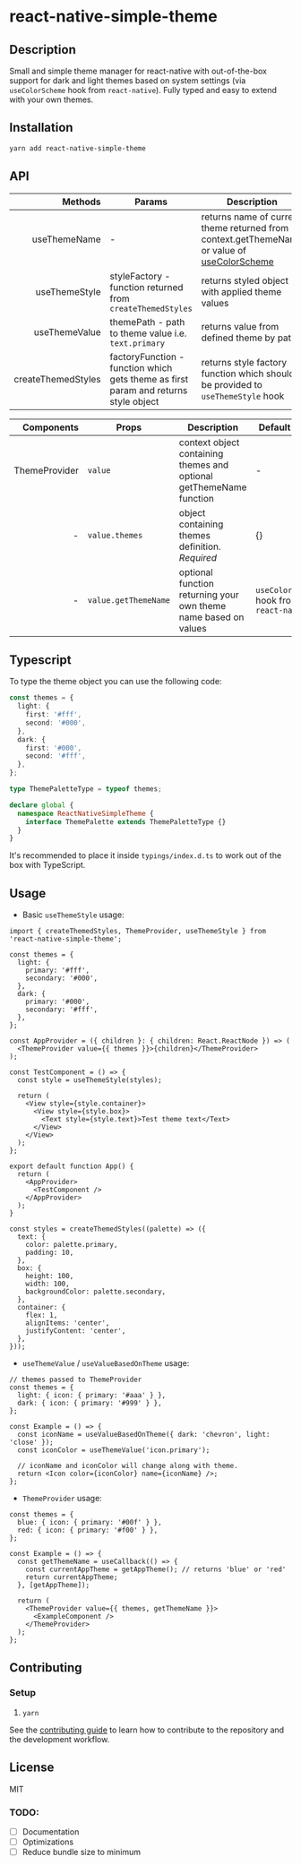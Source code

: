 # react-native-simple-theme

## Description

Small and simple theme manager for react-native with out-of-the-box support for dark and light themes based on system settings (via `useColorScheme` hook from `react-native`).
Fully typed and easy to extend with your own themes.

## Installation

```sh
yarn add react-native-simple-theme
```

## API

|            Methods | Params                                                                              | Description                                                                                                                                |
| -----------------: | ----------------------------------------------------------------------------------- | ------------------------------------------------------------------------------------------------------------------------------------------ |
|       useThemeName | -                                                                                   | returns name of current theme returned from context.getThemeName or value of [useColorScheme](https://reactnative.dev/docs/usecolorscheme) |
|      useThemeStyle | styleFactory - function returned from `createThemedStyles`                          | returns styled object with applied theme values                                                                                            |
|      useThemeValue | themePath - path to theme value i.e. `text.primary`                                 | returns value from defined theme by path                                                                                                   |
| createThemedStyles | factoryFunction - function which gets theme as first param and returns style object | returns style factory function which should be provided to `useThemeStyle` hook                                                            |

|    Components | Props                | Description                                                         | Default value                             |
| ------------: | -------------------- | ------------------------------------------------------------------- | ----------------------------------------- |
| ThemeProvider | `value`              | context object containing themes and optional getThemeName function | -                                         |
|             - | `value.themes`       | object containing themes definition. _Required_                     | {}                                        |
|             - | `value.getThemeName` | optional function returning your own theme name based on values     | `useColorScheme` hook from `react-native` |

## Typescript

To type the theme object you can use the following code:

```ts
const themes = {
  light: {
    first: '#fff',
    second: '#000',
  },
  dark: {
    first: '#000',
    second: '#fff',
  },
};

type ThemePaletteType = typeof themes;

declare global {
  namespace ReactNativeSimpleTheme {
    interface ThemePalette extends ThemePaletteType {}
  }
}
```

It's recommended to place it inside `typings/index.d.ts` to work out of the box with TypeScript.

## Usage

- Basic `useThemeStyle` usage:

```tsx
import { createThemedStyles, ThemeProvider, useThemeStyle } from 'react-native-simple-theme';

const themes = {
  light: {
    primary: '#fff',
    secondary: '#000',
  },
  dark: {
    primary: '#000',
    secondary: '#fff',
  },
};

const AppProvider = ({ children }: { children: React.ReactNode }) => (
  <ThemeProvider value={{ themes }}>{children}</ThemeProvider>
);

const TestComponent = () => {
  const style = useThemeStyle(styles);

  return (
    <View style={style.container}>
      <View style={style.box}>
        <Text style={style.text}>Test theme text</Text>
      </View>
    </View>
  );
};

export default function App() {
  return (
    <AppProvider>
      <TestComponent />
    </AppProvider>
  );
}

const styles = createThemedStyles((palette) => ({
  text: {
    color: palette.primary,
    padding: 10,
  },
  box: {
    height: 100,
    width: 100,
    backgroundColor: palette.secondary,
  },
  container: {
    flex: 1,
    alignItems: 'center',
    justifyContent: 'center',
  },
}));
```

- `useThemeValue` / `useValueBasedOnTheme` usage:

```tsx
// themes passed to ThemeProvider
const themes = {
  light: { icon: { primary: '#aaa' } },
  dark: { icon: { primary: '#999' } },
};

const Example = () => {
  const iconName = useValueBasedOnTheme({ dark: 'chevron', light: 'close' });
  const iconColor = useThemeValue('icon.primary');

  // iconName and iconColor will change along with theme.
  return <Icon color={iconColor} name={iconName} />;
};
```

- `ThemeProvider` usage:

```tsx
const themes = {
  blue: { icon: { primary: '#00f' } },
  red: { icon: { primary: '#f00' } },
};

const Example = () => {
  const getThemeName = useCallback(() => {
    const currentAppTheme = getAppTheme(); // returns 'blue' or 'red'
    return currentAppTheme;
  }, [getAppTheme]);

  return (
    <ThemeProvider value={{ themes, getThemeName }}>
      <ExampleComponent />
    </ThemeProvider>
  );
};
```

## Contributing

### Setup

1. `yarn`

See the [contributing guide](CONTRIBUTING.md) to learn how to contribute to the repository and the development workflow.

## License

MIT

### TODO:

- [ ] Documentation
- [ ] Optimizations
- [ ] Reduce bundle size to minimum
